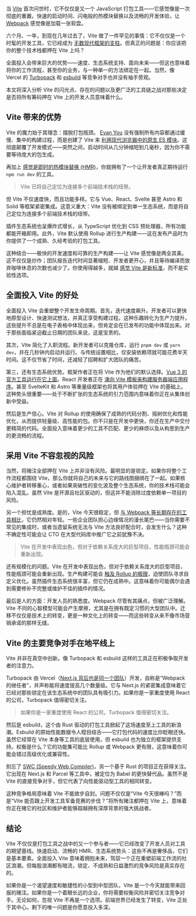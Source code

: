 当 [Vite](https://vite.dev/) 首次问世时，它不仅仅是又一个 JavaScript 打包工具——它感觉像是一次彻底的重置。快速的启动时间、闪电般的热模块替换以及流畅的开发体验，让 [Webpack](https://webpack.js.org/) 感觉像是加载一张软盘。

六个月、一年，到现在几年过去了，Vite 做了一件罕见的事情：它不仅仅是一个时髦的开发工具，它已经成为 [无数现代框架的支柱](https://thenewstack.io/how-vite-became-the-backbone-of-modern-frontend-frameworks/)。但真正的问题是：你应该把你的整个技术栈都押在 Vite 上吗？

全面投入会带来巨大的优势——速度、生态系统支持、面向未来——但这也意味着将你的工作流程，甚至你的业务，与一种单一的方法绑定在一起。当然，像 Vercel 的 [Turbopack](https://turborepo.com/docs) 和 [esbuild](https://esbuild.github.io/) 等竞争对手也并没有袖手旁观。

本文将深入分析 Vite 的闪光点、存在的问题以及更广泛的工具链之战对那些决定是否将所有筹码押在 Vite 上的开发人员意味着什么。

## Vite 带来的优势

Vite 的魔力始于其理念：摆脱打包瓶颈。 [Evan You](https://github.com/yyx990803) 没有强制所有内容都通过缓慢、集中的构建过程，而是创建了 Vite 来 [利用现代浏览器中的原生 ES 模块](https://thenewstack.io/vites-creator-on-a-unified-javascript-toolchain-and-vite/)。这彻底颠覆了开发模式——突然之间，启动时间从几分钟缩短到几毫秒，因为你不需要等待庞大的包生成。

再加上 [感觉是即时的热模块替换 (HMR)](https://bjornlu.com/blog/hot-module-replacement-is-easy)，你就拥有了一个让开发者真正期待运行 `npm run dev` 的工具。

> Vite 已将自己定位为连接多个前端技术栈的纽带。

但 Vite 不仅速度快，而且功能多样。它与 Vue、React、Svelte 甚至 Astro 和 Solid 等框架紧密集成。这意义重大：Vite 没有被绑定到单一生态系统，而是将自己定位为连接多个前端技术栈的纽带。

插件生态系统也呈爆炸式增长，从 TypeScript 优化到 CSS 预处理器，所有功能都能开箱即用。此外，Vite 默认使用 Rollup 进行生产构建——这在发布产品时为你提供了一个成熟、久经考验的打包工具。

这种结合——极快的开发速度和可靠的生产构建——让 Vite 感觉像是两全其美。这不仅仅是炒作；团队报告迭代时间显著缩短、开发者更开心，并且等待编译而放弃咖啡休息的次数也减少了。你使用得越多，就越 [感觉 Vite 是新标准](https://thenewstack.io/vite-aims-to-end-javascripts-fragmented-tooling-nightmare/)，而不是实验性选项。

## 全面投入 Vite 的好处

全面投入 Vite 会重塑整个开发生命周期。首先，迭代速度飙升。开发者可以更快地原型设计、快速测试想法，并真正享受构建过程。这种乐趣转化为生产力提升，这些提升不总是在电子表格中体现出来，但肯定会在已发布的功能中体现出来。对于那些面临紧迫截止日期的团队来说，这是宝贵的。

其次，Vite 简化了入职流程。新开发者可以克隆仓库，运行 `pnpm dev` 或 `yarn dev`，并在几秒钟内启动并运行。与传统设置相比，仅安装依赖项就可能花费半天时间。这不仅节省了时间，还减轻了招聘和扩大团队的痛苦。

第三，还有生态系统优势。框架作者正在将 Vite 作为他们的默认选择。[Vue 3 的官方工具运行在它上面](https://v3-migration.vuejs.org/recommendations/)。React 开发者正在 [涌向 Vite 模板来构建服务器端应用程序](https://thenewstack.io/how-to-build-a-server-side-react-app-using-vite-and-express/)。甚至 SvelteKit 和 Astro 等重量级框架也将其用户体验押在 Vite 的基础上。这种势头很重要——处于不断扩张的生态系统的引力范围内意味着你正在从集体创新中受益。

然后是生产信心。Vite 对 Rollup 的使用确保了成熟的代码分割、摇树优化和性能优化，从而提供轻量级、高性能的包。你不只是在开发中更快，你还在生产中交付更精简的代码。全面投入意味着更少的工具不匹配、更少的麻烦以及从构思到生产的更流畅的流程。

## 采用 Vite 不容忽视的风险

当然，将赌注全部押在 Vite 上并非没有风险。最明显的是锁定。如果你将整个工作流程都围绕 Vite，那么你就将自己的未来与它的路线图捆绑在了一起。如果核心维护者转移重心，或者如果突破性的变化波及整个生态系统，你的技术栈可能会陷入混乱。虽然 Vite 是开源且社区驱动的，但这并不能消除过度依赖单一项目的风险。

另一个担忧是成熟度。是的，Vite 今天很稳定，但 [与 Webpack 等长期存在的工具相比](https://pieces.app/blog/vite-vs-webpack-which-build-tool-is-right-for-your-project)，它仍然相对年轻。一些企业团队担心边缘情况的漫长尾巴——当你需要不常见的集成时，或者当遗留系统无法与 Vite 方法良好配合时，会发生什么？这种不确定性可能会让 CTO 在大型代码库中推广它之前犹豫不决。

> Vite 在开发中表现出色，但对于依赖关系庞大的巨型项目，性能瓶颈可能会重新出现。

还有规模化的问题。Vite 在开发中表现出色，但对于依赖关系庞大的巨型项目，性能瓶颈可能会重新出现。生产构建可能会 [触及 Rollup 的极限](https://kinsta.com/blog/rollup-vs-webpack-vs-parcel/)，迫使团队寻求自定义优化。虽然插件生态系统很丰富，但它仍在成熟中。这意味着你可能偶尔会遇到需要修补不完整或维护不佳的插件的情况。

最后是人的方面：开发人员的熟悉度。Webpack 尽管有其痛点，但被广泛理解。Vite 不同的心智模型可能会产生摩擦，尤其是在拥有既定习惯的大型团队中。迁移不仅仅是技术上的转变，更是一种文化上的转变——而这些转变从来不像市场营销承诺的那样无缝。

## Vite 的主要竞争对手在地平线上

Vite 并非在真空中创新。像 Turbopack 和 esbuild 这样的工具正在积极争取开发者的注意力。

Turbopack 由 Vercel（[Next.js 背后也是同一个团队](https://nextjs.org/blog/turbopack-for-development-stable)）开发，自称是“Webpack 的继任者”，并声称能将速度提高几个数量级。它与 Next.js 的紧密集成意味着它已经对那些锁定在该生态系统中的团队具有吸引力。如果你是一家重度使用 React 的公司，Turbopack 值得密切关注。

> 如果你是一家重度使用 React 的公司，Turbopack 值得密切关注。

然后是 esbuild，这个由 Rust 驱动的打包工具掀起了这场速度至上工具的新浪潮。Esbuild 的原始性能数据令人瞠目结舌——它打包代码的速度比你眨眼还快。虽然它经常在 Vite 本身等工具的底层使用，但 esbuild 也为独立的框架提供支持。权衡是什么？它的功能集可能比 Rollup 或 Webpack 更有限，这意味着你可能会错过高级优化或兼容性。

别忘了 [SWC (Speedy Web Compiler)](https://github.com/swc-project/swc)，另一个基于 Rust 的项目正在获得关注。它出现在 Next.js 和 Parcel 等工具中，被定位为 Babel 的更快替代品。虽然不是 Vite 的直接竞争对手，但它代表了向性能驱动型工具的相同转变。

这种竞争格局意味着 Vite 不能故步自封。问题不仅仅是“Vite 今天很棒吗？”而是“Vite 能否跟上开发工具军备竞赛的步伐？”将所有赌注都押在 Vite 上，意味着你正在赌它的社区和维护者能够超越拥有深厚背景的强大挑战者。

## 结论

Vite 不仅仅是打包工具之战中的又一个参与者——它已经改变了开发人员对工具的期望基线。快速启动、流畅的 HMR、生态系统势头：这些不再是奢侈品，它们是基本要素。全面投入 Vite 意味着拥抱未来，驾驭一个正在重塑前端工作流的社区浪潮。但每股浪潮都有暗流，锁定、不成熟和日益激烈的竞争风险是真实存在的。

如果你是一个渴望速度和敏捷性的小型到中型团队，Vite 是一个今天就能带来回报的赌注。如果你是一个着眼长远的企业，你将需要权衡风险并密切关注竞争对手。无论如何，忽视 Vite 不再是一个选项。前端世界已经发生了转变，Vite 正处于其中心。剩下的唯一问题是你愿意投入多深。
